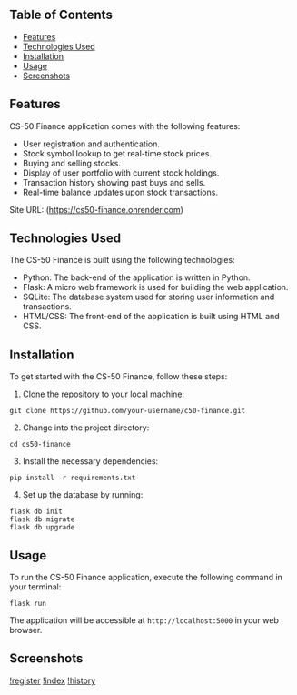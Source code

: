 ## Table of Contents

- [Features](#features)
- [Technologies Used](#technologies-used)
- [Installation](#installation)
- [Usage](#usage)
- [Screenshots](#screenshots)

## Features

CS-50 Finance application comes with the following features:

- User registration and authentication.
- Stock symbol lookup to get real-time stock prices.
- Buying and selling stocks.
- Display of user portfolio with current stock holdings.
- Transaction history showing past buys and sells.
- Real-time balance updates upon stock transactions.

Site URL: (https://cs50-finance.onrender.com)


## Technologies Used

The CS-50 Finance is built using the following technologies:

- Python: The back-end of the application is written in Python.
- Flask: A micro web framework is used for building the web application.
- SQLite: The database system used for storing user information and transactions.
- HTML/CSS: The front-end of the application is built using HTML and CSS.


## Installation

To get started with the CS-50 Finance, follow these steps:

1. Clone the repository to your local machine:

```
git clone https://github.com/your-username/c50-finance.git
```

2. Change into the project directory:

```
cd cs50-finance
```

3. Install the necessary dependencies:

```
pip install -r requirements.txt
```

4. Set up the database by running:

```
flask db init
flask db migrate
flask db upgrade
```

## Usage

To run the CS-50 Finance application, execute the following command in your terminal:

```
flask run
```

The application will be accessible at `http://localhost:5000` in your web browser.

## Screenshots

[!register](static/register.png)
[!index](static/index.png)
[!history](static/history.png)

